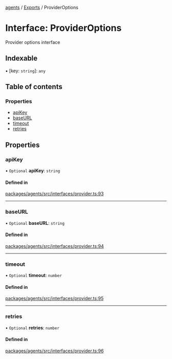 <!-- 
 ⚠️  AUTO-GENERATED FILE - DO NOT EDIT MANUALLY
 This file is automatically generated by scripts/docs-generator.js
 To make changes, edit the source TypeScript files or update the generator script
-->

[agents](../../) / [Exports](../modules) / ProviderOptions

# Interface: ProviderOptions

Provider options interface

## Indexable

▪ [key: `string`]: `any`

## Table of contents

### Properties

- [apiKey](ProviderOptions#apikey)
- [baseURL](ProviderOptions#baseurl)
- [timeout](ProviderOptions#timeout)
- [retries](ProviderOptions#retries)

## Properties

### apiKey

• `Optional` **apiKey**: `string`

#### Defined in

[packages/agents/src/interfaces/provider.ts:93](https://github.com/woojubb/robota/blob/411e4a15f65b96ceeb9a966ecfd26b5a6b3b568b/packages/agents/src/interfaces/provider.ts#L93)

___

### baseURL

• `Optional` **baseURL**: `string`

#### Defined in

[packages/agents/src/interfaces/provider.ts:94](https://github.com/woojubb/robota/blob/411e4a15f65b96ceeb9a966ecfd26b5a6b3b568b/packages/agents/src/interfaces/provider.ts#L94)

___

### timeout

• `Optional` **timeout**: `number`

#### Defined in

[packages/agents/src/interfaces/provider.ts:95](https://github.com/woojubb/robota/blob/411e4a15f65b96ceeb9a966ecfd26b5a6b3b568b/packages/agents/src/interfaces/provider.ts#L95)

___

### retries

• `Optional` **retries**: `number`

#### Defined in

[packages/agents/src/interfaces/provider.ts:96](https://github.com/woojubb/robota/blob/411e4a15f65b96ceeb9a966ecfd26b5a6b3b568b/packages/agents/src/interfaces/provider.ts#L96)
